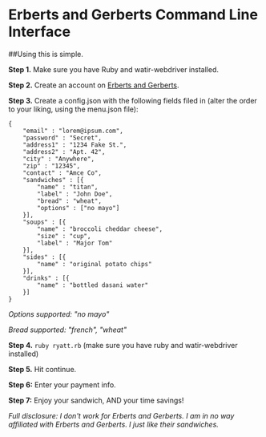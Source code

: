 # Erberts and Gerberts Command Line Interface

##Using this is simple.

**Step 1.** Make sure you have Ruby and watir-webdriver installed.

**Step 2.** Create an account on [Erberts and Gerberts](https://erbertandgerberts-delivery-1088.patronpath.com/bbLogIn.php?cmd=reg).

**Step 3.** Create a config.json with the following fields filed in (alter the order to your liking, using the menu.json file):
```
{
    "email" : "lorem@ipsum.com",
    "password" : "Secret",
    "address1" : "1234 Fake St.",
    "address2" : "Apt. 42",
    "city" : "Anywhere",
    "zip" : "12345",
    "contact" : "Amce Co",
    "sandwiches" : [{
        "name" : "titan",
        "label" : "John Doe",
        "bread" : "wheat",
        "options" : ["no mayo"]
    }],
    "soups" : [{
        "name" : "broccoli cheddar cheese",
        "size" : "cup",
        "label" : "Major Tom"
    }],
    "sides" : [{
        "name" : "original potato chips"
    }],
    "drinks" : [{
        "name" : "bottled dasani water"
    }]   
}
```
*Options supported: "no mayo"*

*Bread supported: "french", "wheat"*

**Step 4.** `ruby ryatt.rb` (make sure you have ruby and watir-webdriver installed)

**Step 5.** Hit continue.

**Step 6:** Enter your payment info.

**Step 7:** Enjoy your sandwich, AND your time savings!

*Full disclosure: I don't work for Erberts and Gerberts. I am in no way affiliated with Erberts and Gerberts. I just like their sandwiches.*